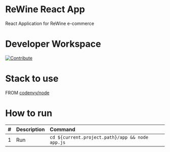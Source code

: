 # ReWine React App

React Application for ReWine e-commerce

# Developer Workspace

[![Contribute](https://raw.githubusercontent.com/blues-man/cloud-native-workshop/demo/factory-contribute.svg)](https://codeready-workspaces.apps.cluster-nantes-715e.nantes-715e.example.opentlc.com/factory?url=https://github.com/Red-Wine-Software/frontend/)

# Stack to use

FROM [codenvy/node](https://hub.docker.com/r/codenvy/node/)

# How to run

| #       | Description           | Command  |
| :------------- |:-------------| :-----|
| 1      | Run | `cd ${current.project.path}/app && node app.js` |
